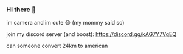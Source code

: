 ### Hi there 👋

im camera and im cute 😄 (my mommy said so)

join my discord server (and boost): https://discord.gg/kAG7Y7VqEQ

can someone convert 24km to american
